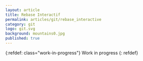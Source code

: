 ```yaml
---
layout: article
title: Rebase Interactif
permalink: articles/git/rebase_interactive
category: git
logo: git.svg
background: mountains0.jpg
published: true
---
```


{:refdef: class="work-in-progress"}
Work in progress
{: refdef}
